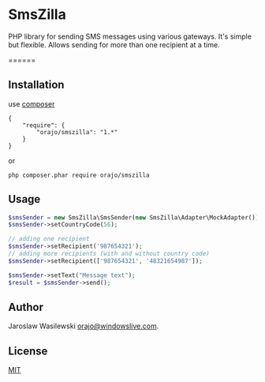 # SmsZilla

PHP library for sending SMS messages using various gateways. It's simple but flexible. Allows sending for more than one recipient at a time.

======

Installation
------------

use [composer](http://getcomposer.org/)

    {
        "require": {
            "orajo/smszilla": "1.*"
        }
    }

or

    php composer.phar require orajo/smszilla

Usage
------------

```php
$smsSender = new SmsZilla\SmsSender(new SmsZilla\Adapter\MockAdapter());
$smsSender->setCountryCode(56);

// adding one recipient
$smsSender->setRecipient('987654321');
// adding more recipients (with and without country code)
$smsSender->setRecipient(['987654321', '48321654987']);

$smsSender->setText("Message text");
$result = $smsSender->send();
```

Author
------

Jaroslaw Wasilewski <orajo@windowslive.com>.

License
-------

[MIT](http://opensource.org/licenses/MIT)
